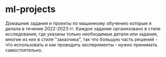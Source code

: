 # ml-projects
Домашние задания и проекты по машинному обучению которые я делала в течение 2022-2023 гг.
Каждое задание организовано в стиле исследования, где указаны только необходимые детали или задания, многие из них в стиле "заказчика", так что большую часть решений - что использовать и как проводить эксперименты - нужно принимать самостоятельно. 
